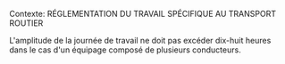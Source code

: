 Contexte: RÉGLEMENTATION DU TRAVAIL SPÉCIFIQUE AU TRANSPORT ROUTIER

L'amplitude de la journée de travail ne doit pas excéder dix-huit heures dans le cas d'un équipage composé de plusieurs conducteurs.
